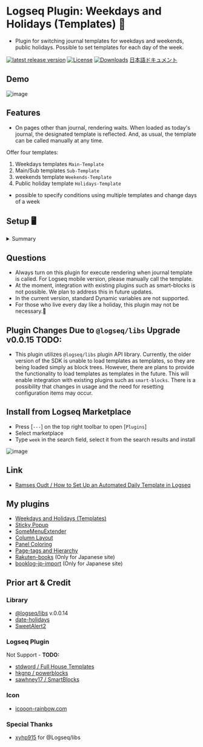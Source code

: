 # Logseq Plugin: Weekdays and Holidays (Templates) 🛌

- Plugin for switching journal templates for weekdays and weekends, public holidays. Possible to set templates for each day of the week.

[![latest release version](https://img.shields.io/github/v/release/YU000jp/logseq-plugin-weekdays-and-weekends)](https://github.com/YU000jp/logseq-plugin-weekdays-and-weekends/releases)
[![License](https://img.shields.io/github/license/YU000jp/logseq-plugin-weekdays-and-weekends?color=blue)](https://github.com/YU000jp/logseq-plugin-weekdays-and-weekends/LICENSE)
[![Downloads](https://img.shields.io/github/downloads/YU000jp/logseq-plugin-weekdays-and-weekends/total.svg)](https://github.com/YU000jp/logseq-plugin-weekdays-and-weekends/releases)
[日本語ドキュメント](https://github.com/YU000jp/logseq-plugin-weekdays-and-weekends/wiki/%E6%97%A5%E6%9C%AC%E8%AA%9E%E3%83%89%E3%82%AD%E3%83%A5%E3%83%A1%E3%83%B3%E3%83%88)
 
## Demo

![image](https://user-images.githubusercontent.com/111847207/235460001-a731d9eb-8b45-4c55-8789-d73e24bb655a.gif)

## Features

- On pages other than journal, rendering waits. When loaded as today's journal, the designated template is reflected. And, as usual, the template can be called manually at any time.

Offer four templates:

1. Weekdays templates `Main-Template`
1. Main/Sub templates `Sub-Template`
1. weekends template `Weekends-Template`
1. Public holiday template `Holidays-Template`

- possible to specify conditions using multiple templates and change days of a week

## Setup 🖥️

<details><summary>Summary</summary>

1. Edit config.edn and replace (Press [`---`] on the top right toolbar to open [`Settings`])

```text
:default-templates
{:journals "Journal"}
```

![image](https://user-images.githubusercontent.com/111847207/235462277-dd42adda-713c-4d21-abb6-5c25e585ab2c.png)
> Be found around the 20th line.

2. Build templates

- Open templates page or any. Execute a slash command.

`Create sample for weekdays renderer`

![image](https://user-images.githubusercontent.com/111847207/235462948-8a18ad6e-c0e1-4839-a7b2-a4b436cfc6b3.png)
> In the sample, 4 templates be created.

3. Edit Templates

- Contents of templates is free spaces and open to interpretation by you. By right-clicking on the bullet, a context menu will appear, allowing you to select the color and font size.

4. Perform check

- As usual, possible to either wait for the date to change or delete the current day's journal. To delete it, right-click on the date title and select `Delete` from the context menu. Make a copy in advance, as current journal page be deleted.

5. Change to specific days of the week (Option)

Open the page that was built. Click on the area to the right of `WAITING` labels to edit the renderer.

1. Specify days of week in 3 letters like `Sun` and separate them with an `&`. And possible to select `All`. This is for bundling templates together.
1. It is possible to replicate renderers, not limited to Main-Template and Weekends-Template. And manually change the names of 4 templates as they are just names of the templates.
1. A block can have a maximum of seven renderings, but if the weekdays overlap, only one of them will be executed. During runtime, the block with renderings be removed.

![image](https://user-images.githubusercontent.com/111847207/235461336-8e7db7bf-a29a-4796-8599-5ecf659b8d67.gif)

6. Open plugin settings

- By default, 2 options are turned off.

2 Options:

1. Switch to Sub-Template for a week
- On Alert day, when a Main-Template renderer is called, it is possible to switch between main and sub templates for the week.
1. Switch to Holidays-Template
- When renderers is called, prioritize holidays.

![image](https://user-images.githubusercontent.com/111847207/235544977-a09f5573-8302-4d8e-b5bf-97256982077c.png)

</details>

## Questions

- Always turn on this plugin for execute rendering when journal template is called. For Logseq mobile version, please manually call the template.
- At the moment, integration with existing plugins such as smart-blocks is not possible. We plan to address this in future updates.
- In the current version, standard Dynamic variables are not supported.
- For those who live every day like a holiday, this plugin may not be necessary.🤣

## Plugin Changes Due to `@logseq/libs` Upgrade v0.0.15 TODO:

- This plugin utilizes `@logseq/libs` plugin API library. Currently, the older version of the SDK is unable to load templates as templates, so they are being loaded simply as block trees. However, there are plans to provide the functionality to load templates as templates in the future. This will enable integration with existing plugins such as `smart-blocks`. There is a possibility that changes in usage and the need for resetting configuration items may occur.

## Install from Logseq Marketplace

- Press [`---`] on the top right toolbar to open [`Plugins`]
- Select marketplace
- Type `week` in the search field, select it from the search results and install

![image](https://user-images.githubusercontent.com/111847207/236143556-6404ec21-5e5f-457f-9193-f89f00330ff0.png)

## Link

- [Ramses Oudt / How to Set Up an Automated Daily Template in Logseq](https://thinkstack.club/how-to-set-up-an-automated-daily-template-in-logseq/)

## My plugins

- [Weekdays and Holidays (Templates)](https://github.com/YU000jp/logseq-plugin-weekdays-and-weekends)
- [Sticky Popup](https://github.com/YU000jp/logseq-plugin-sticky-popup)
- [SomeMenuExtender](https://github.com/YU000jp/logseq-plugin-some-menu-extender)
- [Column Layout](https://github.com/YU000jp/Logseq-column-Layout)
- [Panel Coloring](https://github.com/YU000jp/logseq-plugin-panel-coloring)
- [Page-tags and Hierarchy](https://github.com/YU000jp/logseq-page-tags-and-hierarchy)
- [Rakuten-books](https://github.com/YU000jp/logseq-plugin-rakuten-books) (Only for Japanese site)
- [booklog-jp-import](https://github.com/YU000jp/logseq-plugin-booklog-jp-import) (Only for Japanese site)

## Prior art & Credit

### Library

- [@logseq/libs](https://logseq.github.io/plugins/) v.0.0.14
- [date-holidays](https://github.com/commenthol/date-holidays)
- [SweetAlert2](https://sweetalert2.github.io/)

### Logseq Plugin

Not Support - **TODO:**

- [stdword / Full House Templates](https://github.com/stdword/logseq13-full-house-plugin)
- [hkgnp / powerblocks](https://github.com/hkgnp/logseq-powerblocks-plugin)
- [sawhney17 / SmartBlocks](https://github.com/sawhney17/logseq-smartblocks)

### Icon

- [icooon-rainbow.com](https://icon-rainbow.com/%e3%82%a4%e3%83%93%e3%82%ad%e3%82%92%e3%81%8b%e3%81%84%e3%81%a6%e5%af%9d%e3%81%a6%e3%82%8b%e4%ba%ba%e3%81%ae%e3%82%a2%e3%82%a4%e3%82%b3%e3%83%b3%e7%b4%a0%e6%9d%90/)

### Special Thanks

- [xyhp915](https://github.com/xyhp915) for @Logseq/libs
